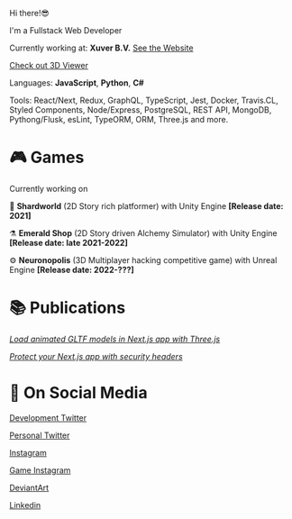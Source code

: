 Hi there!😎

I'm a Fullstack Web Developer

Currently working at: **Xuver B.V.**  [See the Website](https://xuver.com/) 

[Check out 3D Viewer](https://summerwood.xuver.com/ba034c00-b500-4331-bf56-88aaf83e9d55)

Languages: **JavaScript**, **Python**, **C#**

Tools: React/Next, Redux, GraphQL, TypeScript, Jest, Docker, Travis.CL, Styled Components, Node/Express, PostgreSQL, REST API, MongoDB, Pythong/Flusk, esLint, TypeORM, ORM, Three.js and more.

# 🎮 Games

 Currently working on 

🔮 **Shardworld** (2D Story rich platformer) with Unity Engine **[Release date:  2021]**

⚗️ **Emerald Shop** (2D Story driven Alchemy Simulator) with Unity Engine **[Release date: late 2021-2022]**

⚙️ **Neuronopolis** (3D Multiplayer hacking competitive game) with Unreal Engine **[Release date: 2022-???]**


# 📚 Publications

[*Load animated GLTF models in Next.js app with Three.js*](https://oslavdev.medium.com/load-animated-gltf-models-in-next-js-app-with-three-js-8cf0a5d99e10)

[*Protect your Next.js app with security headers*](https://oslavdev.medium.com/protect-your-next-js-app-with-security-headers-7f70f4a95d63)


# 📱 On Social Media

[Development Twitter](https://twitter.com/DevRijel)

[Personal Twitter](https://twitter.com/RijelEk)

[Instagram](https://www.instagram.com/ekrijel/)

[Game Instagram](https://www.instagram.com/fogcradle/)

[DeviantArt](https://www.deviantart.com/ekrijel)

[Linkedin](https://www.linkedin.com/in/jaros%C5%82aw-grishunin/)


